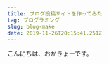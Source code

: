 ```yaml
---
title: ブログ投稿サイトを作ってみた
tag: プログラミング
slug: blog-make
date: 2019-11-26T20:15:41.251Z
---
```

こんにちは、おかきょーです。
